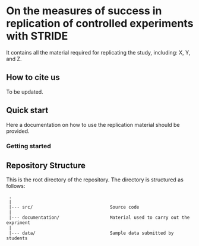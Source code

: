 # On the measures of success in replication of controlled experiments with STRIDE


It contains all the material required for replicating the study, including: X, Y, and Z.

## How to cite us
To be updated.

## Quick start
Here a documentation on how to use the replication material should be provided.

### Getting started



## Repository Structure
This is the root directory of the repository. The directory is structured as follows:

 
     .
     |
     |--- src/                             Source code
     |
     |--- documentation/                   Material used to carry out the expriment
     |
     |--- data/                            Sample data submitted by students
                        
  

